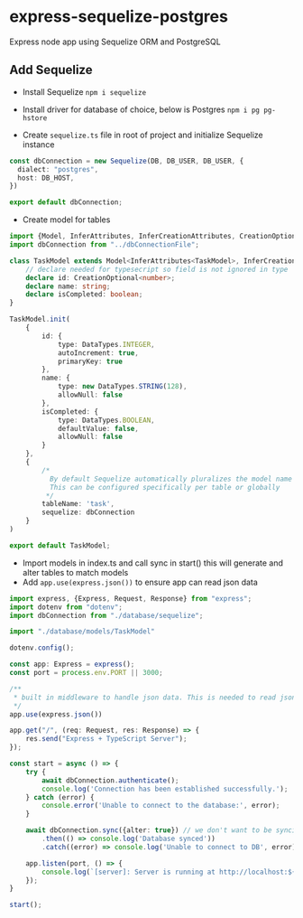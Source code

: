 # express-sequelize-postgres
Express node app using Sequelize ORM and PostgreSQL

## Add Sequelize

- Install Sequelize
`npm i sequelize`

- Install driver for database of choice, below is Postgres
`npm i pg pg-hstore`

- Create `sequelize.ts` file in root of project and initialize Sequelize instance
```ts
const dbConnection = new Sequelize(DB, DB_USER, DB_USER, {
  dialect: "postgres",
  host: DB_HOST,
})

export default dbConnection;
```

- Create model for tables
```ts
import {Model, InferAttributes, InferCreationAttributes, CreationOptional, DataTypes} from "sequelize";
import dbConnection from "../dbConnectionFile";

class TaskModel extends Model<InferAttributes<TaskModel>, InferCreationAttributes<TaskModel>> {
    // declare needed for typesecript so field is not ignored in type
    declare id: CreationOptional<number>;
    declare name: string;
    declare isCompleted: boolean;
}

TaskModel.init(
    {
        id: {
            type: DataTypes.INTEGER,
            autoIncrement: true,
            primaryKey: true
        },
        name: {
            type: new DataTypes.STRING(128),
            allowNull: false
        },
        isCompleted: {
            type: DataTypes.BOOLEAN,
            defaultValue: false,
            allowNull: false
        }
    },
    {
        /*
          By default Sequelize automatically pluralizes the model name and uses that as the table name. 
          This can be configured specifically per table or globally
         */
        tableName: 'task',
        sequelize: dbConnection
    }
)

export default TaskModel;
```

- Import models in index.ts and call sync in start() this will generate and alter tables to match models
- Add `app.use(express.json())` to ensure app can read json data

```ts
import express, {Express, Request, Response} from "express";
import dotenv from "dotenv";
import dbConnection from "./database/sequelize";

import "./database/models/TaskModel"

dotenv.config();

const app: Express = express();
const port = process.env.PORT || 3000;

/**
 * built in middleware to handle json data. This is needed to read json
 */
app.use(express.json())

app.get("/", (req: Request, res: Response) => {
    res.send("Express + TypeScript Server");
});

const start = async () => {
    try {
        await dbConnection.authenticate();
        console.log('Connection has been established successfully.');
    } catch (error) {
        console.error('Unable to connect to the database:', error);
    }

    await dbConnection.sync({alter: true}) // we don't want to be syncing data when running app. use migrations instead
        .then(() => console.log('Database synced'))
        .catch((error) => console.log('Unable to connect to DB', error)); // Synchronizes the database with the defined models

    app.listen(port, () => {
        console.log(`[server]: Server is running at http://localhost:${port}`);
    });
}

start();
```

